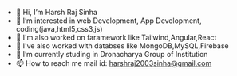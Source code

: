 - 👋 Hi, I’m Harsh Raj Sinha
- 👀 I’m interested in web Development, App Development, coding(java,html5,css3,js)
- 👀 I'm also worked on faramework like Tailwind,Angular,React
- 👀 I've also worked with databses like MongoDB,MySQL,Firebase
- 🌱 I’m currently studing in Dronacharya Group of Institution
- 📫 How to reach me
          mail id: harshraj2003sinha@gmail.com

<!---
harsh is a ✨ special ✨ repository because its `README.md` (this file) appears on your GitHub profile.
You can click the Preview link to take a look at your changes.
--->
